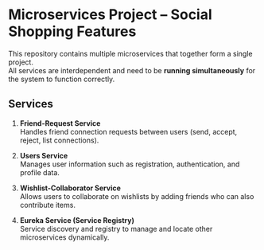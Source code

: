 # Microservices Project – Social Shopping Features

This repository contains multiple microservices that together form a single project.  
All services are interdependent and need to be **running simultaneously** for the system to function correctly.

## Services

1. **Friend-Request Service**  
   Handles friend connection requests between users (send, accept, reject, list connections).

2. **Users Service**  
   Manages user information such as registration, authentication, and profile data.

3. **Wishlist-Collaborator Service**  
   Allows users to collaborate on wishlists by adding friends who can also contribute items.

4. **Eureka Service (Service Registry)**  
   Service discovery and registry to manage and locate other microservices dynamically.
